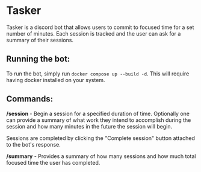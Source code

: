 # Tasker
Tasker is a discord bot that allows users to commit to focused time for a set number of minutes. Each session is tracked and the user can ask for a summary of their sessions.

## Running the bot:
To run the bot, simply run `docker compose up --build -d`. This will require having docker installed on your system.

## Commands:
**/session** - Begin a session for a specified duration of time. Optionally one can provide a summary of what work they intend to accomplish during the session and how many minutes in the future the session will begin.

Sessions are completed by clicking the "Complete session" button attached to the bot's response.

**/summary** - Provides a summary of how many sessions and how much total focused time the user has completed.
